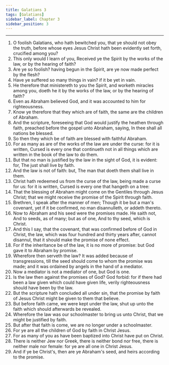 ```yaml
---
title: Galatians 3
tags: [Galatians]
sidebar_label: Chapter 3
sidebar_position: 3
---
```


---
1. O foolish Galatians, who hath bewitched you, that ye should not obey the truth, before whose eyes Jesus Christ hath been evidently set forth, crucified among you?
2. This only would I learn of you, Received ye the Spirit by the works of the law, or by the hearing of faith?
3. Are ye so foolish? having begun in the Spirit, are ye now made perfect by the flesh?
4. Have ye suffered so many things in vain? if it be yet in vain.
5. He therefore that ministereth to you the Spirit, and worketh miracles among you, doeth he it by the works of the law, or by the hearing of faith?
6. Even as Abraham believed God, and it was accounted to him for righteousness.
7. Know ye therefore that they which are of faith, the same are the children of Abraham.
8. And the scripture, foreseeing that God would justify the heathen through faith, preached before the gospel unto Abraham, saying, In thee shall all nations be blessed.
9. So then they which be of faith are blessed with faithful Abraham.
10. For as many as are of the works of the law are under the curse: for it is written, Cursed is every one that continueth not in all things which are written in the book of the law to do them.
11. But that no man is justified by the law in the sight of God, it is evident: for, The just shall live by faith.
12. And the law is not of faith: but, The man that doeth them shall live in them.
13. Christ hath redeemed us from the curse of the law, being made a curse for us: for it is written, Cursed is every one that hangeth on a tree:
14. That the blessing of Abraham might come on the Gentiles through Jesus Christ; that we might receive the promise of the Spirit through faith.
15. Brethren, I speak after the manner of men; Though it be but a man's covenant, yet if it be confirmed, no man disannulleth, or addeth thereto.
16. Now to Abraham and his seed were the promises made. He saith not, And to seeds, as of many; but as of one, And to thy seed, which is Christ.
17. And this I say, that the covenant, that was confirmed before of God in Christ, the law, which was four hundred and thirty years after, cannot disannul, that it should make the promise of none effect.
18. For if the inheritance be of the law, it is no more of promise: but God gave it to Abraham by promise.
19. Wherefore then serveth the law? It was added because of transgressions, till the seed should come to whom the promise was made; and it was ordained by angels in the hand of a mediator.
20. Now a mediator is not a mediator of one, but God is one.
21. Is the law then against the promises of God? God forbid: for if there had been a law given which could have given life, verily righteousness should have been by the law.
22. But the scripture hath concluded all under sin, that the promise by faith of Jesus Christ might be given to them that believe.
23. But before faith came, we were kept under the law, shut up unto the faith which should afterwards be revealed.
24. Wherefore the law was our schoolmaster to bring us unto Christ, that we might be justified by faith.
25. But after that faith is come, we are no longer under a schoolmaster.
26. For ye are all the children of God by faith in Christ Jesus.
27. For as many of you as have been baptized into Christ have put on Christ.
28. There is neither Jew nor Greek, there is neither bond nor free, there is neither male nor female: for ye are all one in Christ Jesus.
29. And if ye be Christ's, then are ye Abraham's seed, and heirs according to the promise.
